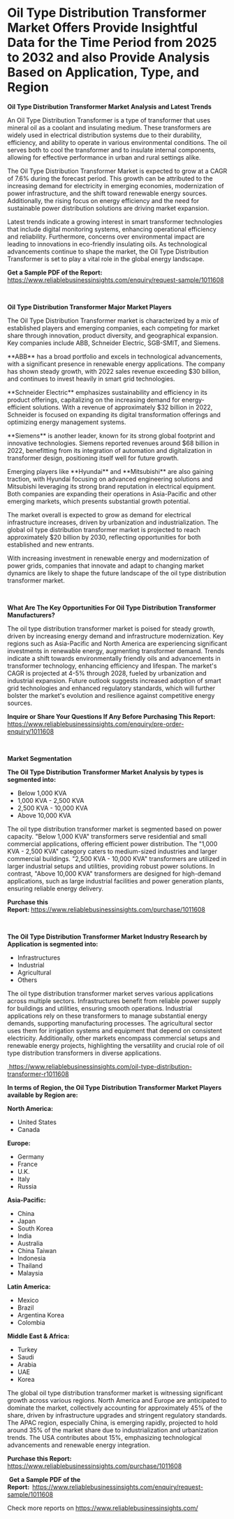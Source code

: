 <p><h1>Oil Type Distribution Transformer Market Offers Provide Insightful Data for the Time Period from 2025 to 2032 and also Provide Analysis Based on Application, Type, and Region</h1></p><p><strong>Oil Type Distribution Transformer Market Analysis and Latest Trends</strong></p>
<p><p>An Oil Type Distribution Transformer is a type of transformer that uses mineral oil as a coolant and insulating medium. These transformers are widely used in electrical distribution systems due to their durability, efficiency, and ability to operate in various environmental conditions. The oil serves both to cool the transformer and to insulate internal components, allowing for effective performance in urban and rural settings alike.</p><p>The Oil Type Distribution Transformer Market is expected to grow at a CAGR of 7.6% during the forecast period. This growth can be attributed to the increasing demand for electricity in emerging economies, modernization of power infrastructure, and the shift toward renewable energy sources. Additionally, the rising focus on energy efficiency and the need for sustainable power distribution solutions are driving market expansion. </p><p>Latest trends indicate a growing interest in smart transformer technologies that include digital monitoring systems, enhancing operational efficiency and reliability. Furthermore, concerns over environmental impact are leading to innovations in eco-friendly insulating oils. As technological advancements continue to shape the market, the Oil Type Distribution Transformer is set to play a vital role in the global energy landscape.</p></p>
<p><strong>Get a Sample PDF of the Report:&nbsp;</strong> <a href="https://www.reliablebusinessinsights.com/enquiry/request-sample/1011608?utm_campaign=3113&utm_medium=2&utm_source=Github&utm_content=ia&utm_term=07042025&utm_id=oil-type-distribution-transformer">https://www.reliablebusinessinsights.com/enquiry/request-sample/1011608</a></p>
<p>&nbsp;</p>
<p><strong>Oil Type Distribution Transformer Major Market Players</strong></p>
<p><p>The Oil Type Distribution Transformer market is characterized by a mix of established players and emerging companies, each competing for market share through innovation, product diversity, and geographical expansion. Key companies include ABB, Schneider Electric, SGB-SMIT, and Siemens.</p><p>**ABB** has a broad portfolio and excels in technological advancements, with a significant presence in renewable energy applications. The company has shown steady growth, with 2022 sales revenue exceeding $30 billion, and continues to invest heavily in smart grid technologies.</p><p>**Schneider Electric** emphasizes sustainability and efficiency in its product offerings, capitalizing on the increasing demand for energy-efficient solutions. With a revenue of approximately $32 billion in 2022, Schneider is focused on expanding its digital transformation offerings and optimizing energy management systems.</p><p>**Siemens** is another leader, known for its strong global footprint and innovative technologies. Siemens reported revenues around $68 billion in 2022, benefitting from its integration of automation and digitalization in transformer design, positioning itself well for future growth.</p><p>Emerging players like **Hyundai** and **Mitsubishi** are also gaining traction, with Hyundai focusing on advanced engineering solutions and Mitsubishi leveraging its strong brand reputation in electrical equipment. Both companies are expanding their operations in Asia-Pacific and other emerging markets, which presents substantial growth potential.</p><p>The market overall is expected to grow as demand for electrical infrastructure increases, driven by urbanization and industrialization. The global oil type distribution transformer market is projected to reach approximately $20 billion by 2030, reflecting opportunities for both established and new entrants.</p><p>With increasing investment in renewable energy and modernization of power grids, companies that innovate and adapt to changing market dynamics are likely to shape the future landscape of the oil type distribution transformer market.</p></p>
<p>&nbsp;</p>
<p><strong>What Are The Key Opportunities For Oil Type Distribution Transformer Manufacturers?</strong></p>
<p><p>The oil type distribution transformer market is poised for steady growth, driven by increasing energy demand and infrastructure modernization. Key regions such as Asia-Pacific and North America are experiencing significant investments in renewable energy, augmenting transformer demand. Trends indicate a shift towards environmentally friendly oils and advancements in transformer technology, enhancing efficiency and lifespan. The market's CAGR is projected at 4-5% through 2028, fueled by urbanization and industrial expansion. Future outlook suggests increased adoption of smart grid technologies and enhanced regulatory standards, which will further bolster the market's evolution and resilience against competitive energy sources.</p></p>
<p><strong>Inquire or Share Your Questions If Any Before Purchasing This Report:</strong> <a href="https://www.reliablebusinessinsights.com/enquiry/pre-order-enquiry/1011608?utm_campaign=3113&utm_medium=2&utm_source=Github&utm_content=ia&utm_term=07042025&utm_id=oil-type-distribution-transformer">https://www.reliablebusinessinsights.com/enquiry/pre-order-enquiry/1011608</a></p>
<p>&nbsp;</p>
<p><strong>Market Segmentation</strong></p>
<p><strong>The Oil Type Distribution Transformer Market Analysis by types is segmented into:</strong></p>
<p><ul><li>Below 1,000 KVA</li><li>1,000 KVA - 2,500 KVA</li><li>2,500 KVA - 10,000 KVA</li><li>Above 10,000 KVA</li></ul></p>
<p><p>The oil type distribution transformer market is segmented based on power capacity. "Below 1,000 KVA" transformers serve residential and small commercial applications, offering efficient power distribution. The "1,000 KVA - 2,500 KVA" category caters to medium-sized industries and larger commercial buildings. "2,500 KVA - 10,000 KVA" transformers are utilized in larger industrial setups and utilities, providing robust power solutions. In contrast, "Above 10,000 KVA" transformers are designed for high-demand applications, such as large industrial facilities and power generation plants, ensuring reliable energy delivery.</p></p>
<p><strong>Purchase this Report:&nbsp;</strong><a href="https://www.reliablebusinessinsights.com/purchase/1011608?utm_campaign=3113&utm_medium=2&utm_source=Github&utm_content=ia&utm_term=07042025&utm_id=oil-type-distribution-transformer">https://www.reliablebusinessinsights.com/purchase/1011608</a></p>
<p>&nbsp;</p>
<p><strong>The Oil Type Distribution Transformer Market Industry Research by Application is segmented into:</strong></p>
<p><ul><li>Infrastructures</li><li>Industrial</li><li>Agricultural</li><li>Others</li></ul></p>
<p><p>The oil type distribution transformer market serves various applications across multiple sectors. Infrastructures benefit from reliable power supply for buildings and utilities, ensuring smooth operations. Industrial applications rely on these transformers to manage substantial energy demands, supporting manufacturing processes. The agricultural sector uses them for irrigation systems and equipment that depend on consistent electricity. Additionally, other markets encompass commercial setups and renewable energy projects, highlighting the versatility and crucial role of oil type distribution transformers in diverse applications.</p></p>
<p><a href="https://www.reliablebusinessinsights.com/oil-type-distribution-transformer-r1011608?utm_campaign=3113&utm_medium=2&utm_source=Github&utm_content=ia&utm_term=07042025&utm_id=oil-type-distribution-transformer">&nbsp;https://www.reliablebusinessinsights.com/oil-type-distribution-transformer-r1011608</a></p>
<p><strong>In terms of Region, the Oil Type Distribution Transformer Market Players available by Region are:</strong></p>
<p>
    <p> <strong> North America: </strong>
        <ul>
            <li>United States</li>
            <li>Canada</li>
        </ul>
        </p> 
    <p> <strong> Europe: </strong>
        <ul>
            <li>Germany</li>
            <li>France</li>
            <li>U.K.</li>
            <li>Italy</li>
            <li>Russia</li>
        </ul>
        </p> 
    <p> <strong> Asia-Pacific: </strong>
        <ul>
            <li>China</li>
            <li>Japan</li>
            <li>South Korea</li>
            <li>India</li>
            <li>Australia</li>
            <li>China Taiwan</li>
            <li>Indonesia</li>
            <li>Thailand</li>
            <li>Malaysia</li>
        </ul>
        </p> 
    <p> <strong> Latin America: </strong>
        <ul>
            <li>Mexico</li>
            <li>Brazil</li>
            <li>Argentina Korea</li>
            <li>Colombia</li>
        </ul>
        </p> 
    <p> <strong> Middle East & Africa: </strong>
        <ul>
            <li>Turkey</li>
            <li>Saudi</li>
            <li>Arabia</li>
            <li>UAE</li>
            <li>Korea</li>
        </ul>
    </p>
    </p>
<p><p>The global oil type distribution transformer market is witnessing significant growth across various regions. North America and Europe are anticipated to dominate the market, collectively accounting for approximately 45% of the share, driven by infrastructure upgrades and stringent regulatory standards. The APAC region, especially China, is emerging rapidly, projected to hold around 35% of the market share due to industrialization and urbanization trends. The USA contributes about 15%, emphasizing technological advancements and renewable energy integration.</p></p>
<p><strong>Purchase this Report: </strong><a href="https://www.reliablebusinessinsights.com/purchase/1011608?utm_campaign=3113&utm_medium=2&utm_source=Github&utm_content=ia&utm_term=07042025&utm_id=oil-type-distribution-transformer">https://www.reliablebusinessinsights.com/purchase/1011608</a></p>
<p>&nbsp;<strong>Get a Sample PDF of the Report:&nbsp;&nbsp;</strong><a href="https://www.reliablebusinessinsights.com/enquiry/request-sample/1011608?utm_campaign=3113&utm_medium=2&utm_source=Github&utm_content=ia&utm_term=07042025&utm_id=oil-type-distribution-transformer">https://www.reliablebusinessinsights.com/enquiry/request-sample/1011608</a></p>
<p><strong></strong></p>
<p>Check more reports on <a href="https://www.reliablebusinessinsights.com/?utm_campaign=3113&utm_medium=2&utm_source=Github&utm_content=ia&utm_term=07042025&utm_id=oil-type-distribution-transformer">https://www.reliablebusinessinsights.com/</a></p>